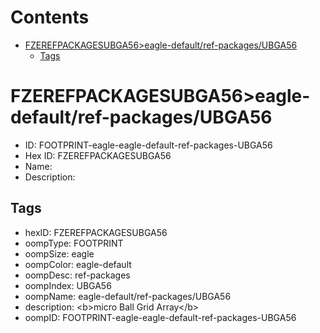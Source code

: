 



Contents
========

* [FZEREFPACKAGESUBGA56>eagle-default/ref-packages/UBGA56](#fzerefpackagesubga56eagle-defaultref-packagesubga56)
	* [Tags](#tags)

# FZEREFPACKAGESUBGA56>eagle-default/ref-packages/UBGA56

- ID: FOOTPRINT-eagle-eagle-default-ref-packages-UBGA56
- Hex ID: FZEREFPACKAGESUBGA56
- Name: 
- Description: 

## Tags

- hexID: FZEREFPACKAGESUBGA56
- oompType: FOOTPRINT
- oompSize: eagle
- oompColor: eagle-default
- oompDesc: ref-packages
- oompIndex: UBGA56
- oompName: eagle-default/ref-packages/UBGA56
- description: &lt;b&gt;micro Ball Grid Array&lt;/b&gt;
- oompID: FOOTPRINT-eagle-eagle-default-ref-packages-UBGA56
